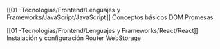 [[01 -Tecnologias/Frontend/Lenguajes y Frameworks/JavaScript/JavaScript]] 
Conceptos básicos
DOM
Promesas

[[01 -Tecnologias/Frontend/Lenguajes y Frameworks/React/React]]
Instalación y configuración 
Router
WebStorage